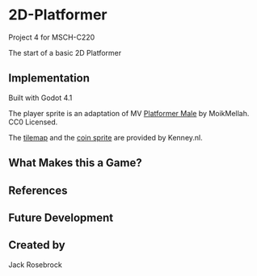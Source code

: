# 2D-Platformer
Project 4 for MSCH-C220

The start of a basic 2D Platformer

## Implementation
Built with Godot 4.1

The player sprite is an adaptation of MV [Platformer Male](https://opengameart.org/content/mv-platformer-male-32x64) by MoikMellah. CC0 Licensed.


The [tilemap](https://kenney.nl/assets/abstract-platformer) and the [coin sprite](https://kenney.nl/assets/puzzle-pack-2) are provided by Kenney.nl.

## What Makes this a Game?

## References

## Future Development

## Created by 
Jack Rosebrock
